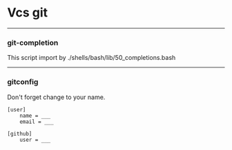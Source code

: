 # Vcs git

---
### git-completion

This script import by ./shells/bash/lib/50_completions.bash

---
### gitconfig

Don't forget change to your name.

    [user]
    	name = ___
    	email = ___
    
    [github]
    	user = ___

